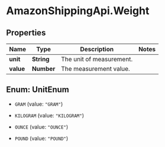 # AmazonShippingApi.Weight

## Properties

Name | Type | Description | Notes
------------ | ------------- | ------------- | -------------
**unit** | **String** | The unit of measurement. | 
**value** | **Number** | The measurement value. | 



## Enum: UnitEnum


* `GRAM` (value: `"GRAM"`)

* `KILOGRAM` (value: `"KILOGRAM"`)

* `OUNCE` (value: `"OUNCE"`)

* `POUND` (value: `"POUND"`)





